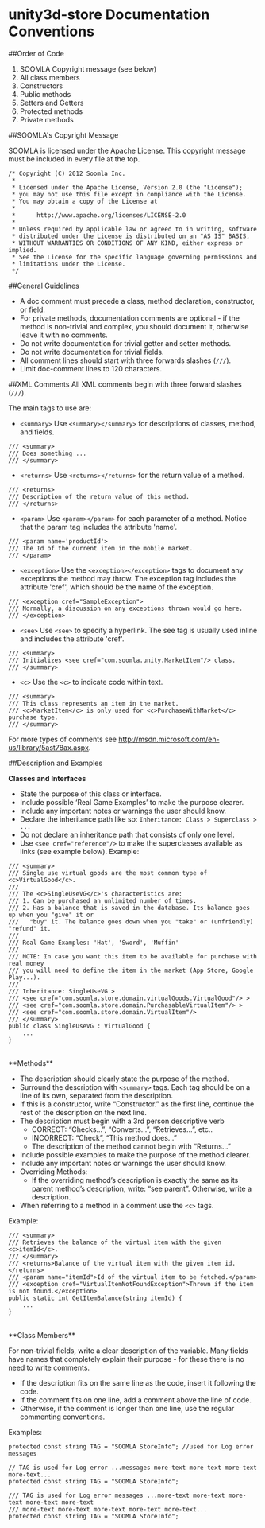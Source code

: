 
**unity3d-store Documentation Conventions**
=====================


##Order of Code


1. SOOMLA Copyright message (see below)
2. All class members
3. Constructors
4. Public methods
5. Setters and Getters
6. Protected methods
7. Private methods


##SOOMLA's Copyright Message


SOOMLA is licensed under the Apache License. This copyright message must be included in every file at the top.

```
/* Copyright (C) 2012 Soomla Inc.
 *
 * Licensed under the Apache License, Version 2.0 (the "License");
 * you may not use this file except in compliance with the License.
 * You may obtain a copy of the License at
 *
 *      http://www.apache.org/licenses/LICENSE-2.0
 *
 * Unless required by applicable law or agreed to in writing, software
 * distributed under the License is distributed on an "AS IS" BASIS,
 * WITHOUT WARRANTIES OR CONDITIONS OF ANY KIND, either express or implied.
 * See the License for the specific language governing permissions and
 * limitations under the License.
 */
```

##General Guidelines

- A doc comment must precede a class, method declaration, constructor, or field.
- For private methods, documentation comments are optional - if the method is non-trivial and complex, you should document it, otherwise leave it with no comments.
- Do not write documentation for trivial getter and setter methods.
- Do not write documentation for trivial fields.
- All comment lines should start with three forwards slashes (`///`).
- Limit doc-comment lines to 120 characters.

##XML Comments
All XML comments begin with three forward slashes (`///`).

The main tags to use are:

- `<summary>`
Use `<summary></summary>` for descriptions of classes, method, and fields.
```
/// <summary>
/// Does something ...
/// </summary>
```
- `<returns>`
Use `<returns></returns>` for the return value of a method.
```
/// <returns>
/// Description of the return value of this method.
/// </returns>
```

- `<param>`
Use `<param></param>` for each parameter of a method. Notice that the param tag includes the attribute 'name'.
```
/// <param name='productId'>
/// The Id of the current item in the mobile market.
/// </param>
```
- `<exception>`
Use the `<exception></exception>` tags to document any exceptions the method may throw. The exception tag includes the attribute 'cref', which should be the name of the exception.
```
/// <exception cref="SampleException">
/// Normally, a discussion on any exceptions thrown would go here.
/// </exception>
```
- `<see>`
Use `<see>` to specify a hyperlink. The see tag is usually used inline and includes the attribute 'cref'.
```
/// <summary>	 
/// Initializes <see cref="com.soomla.unity.MarketItem"/> class.
/// </summary>
```

- `<c>`
Use the `<c>` to indicate code within text.
```
/// <summary>
/// This class represents an item in the market.
/// <c>MarketItem</c> is only used for <c>PurchaseWithMarket</c> purchase type.
/// </summary>
```
For more types of comments see http://msdn.microsoft.com/en-us/library/5ast78ax.aspx. 

##Description and Examples

**Classes and Interfaces**

 - State the purpose of this class or interface.
 - Include possible ‘Real Game Examples’ to make the purpose clearer.
 - Include any important notes or warnings the user should know.
 - Declare the inheritance path like so: 
`Inheritance: Class > Superclass > ...` 
- Do not declare an inheritance path that consists of only one level.
- Use `<see cref="reference"/>` to make the superclasses available as links (see example below).
Example:
``` 
/// <summary>
/// Single use virtual goods are the most common type of <c>VirtualGood</c>.
/// 
/// The <c>SingleUseVG</c>'s characteristics are:
/// 1. Can be purchased an unlimited number of times.
/// 2. Has a balance that is saved in the database. Its balance goes up when you "give" it or
///   "buy" it. The balance goes down when you "take" or (unfriendly) "refund" it.
/// 
/// Real Game Examples: 'Hat', 'Sword', 'Muffin'
/// 
/// NOTE: In case you want this item to be available for purchase with real money
/// you will need to define the item in the market (App Store, Google Play...).
/// 
/// Inheritance: SingleUseVG >
/// <see cref="com.soomla.store.domain.virtualGoods.VirtualGood"/> >
/// <see cref="com.soomla.store.domain.PurchasableVirtualItem"/> >
/// <see cref="com.soomla.store.domain.VirtualItem"/>
/// </summary>
public class SingleUseVG : VirtualGood {
    ...
}
```
<br>
**Methods**

 - The description should clearly state the purpose of the method.
 - Surround the description with `<summary>` tags. Each tag should be on a line of its own, separated from the description.
 - If this is a constructor, write “Constructor.” as the first line, continue the rest of the description on the next line.
 - The description must begin with a 3rd person descriptive verb
     - CORRECT: “Checks…”, “Converts…”, “Retrieves...”, etc.. 
     - INCORRECT: “Check”, “This method does…” 
     - The description of the method cannot begin with “Returns…”
 - Include possible examples to make the purpose of the method clearer.
 - Include any important notes or warnings the user should know.
 - Overriding Methods: 
     - If the overriding method’s description is exactly the same as its parent method’s description, write: “see parent”. Otherwise, write a description.
 - When referring to a method in a comment use the `<c>` tags. 

Example:
```
/// <summary>
/// Retrieves the balance of the virtual item with the given <c>itemId</c>.
/// </summary>
/// <returns>Balance of the virtual item with the given item id.</returns>
/// <param name="itemId">Id of the virtual item to be fetched.</param>
/// <exception cref="VirtualItemNotFoundException">Thrown if the item is not found.</exception>
public static int GetItemBalance(string itemId) {
    ...
}
```
<br>
**Class Members**

For non-trivial fields, write a clear description of the variable. Many fields have names that completely explain their purpose - for these there is no need to write comments. 

- If the description fits on the same line as the code, insert it following the code.
- If the comment fits on one line, add a comment above the line of code. 
- Otherwise, if the comment is longer than one line, use the regular commenting conventions.

Examples:
```
protected const string TAG = "SOOMLA StoreInfo"; //used for Log error messages

// TAG is used for Log error ...messages more-text more-text more-text more-text...
protected const string TAG = "SOOMLA StoreInfo"; 

/// TAG is used for Log error messages ...more-text more-text more-text more-text more-text
/// more-text more-text more-text more-text more-text...
protected const string TAG = "SOOMLA StoreInfo";

```








